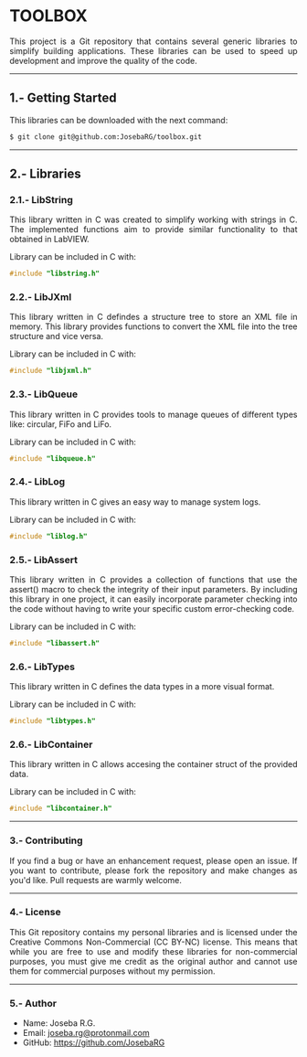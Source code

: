 <div align="justify">

# TOOLBOX

This project is a Git repository that contains several generic libraries to simplify building applications. These libraries can be used to speed up development and improve the quality of the code.

---

## 1.- Getting Started

This libraries can be downloaded with the next command:

```bash
$ git clone git@github.com:JosebaRG/toolbox.git
```

---

## 2.- Libraries

### 2.1.- LibString

This library written in C was created to simplify working with strings in C. The implemented functions aim to provide similar functionality to that obtained in LabVIEW.

Library can be included in C with:

```c
#include "libstring.h"
```

### 2.2.- LibJXml

This library written in C defindes a structure tree to store an XML file in memory. This library provides functions to convert the XML file into the tree structure and vice versa.

Library can be included in C with:

```c
#include "libjxml.h"
```

### 2.3.- LibQueue

This library written in C provides tools to manage queues of different types like: circular, FiFo and LiFo.

Library can be included in C with:

```c
#include "libqueue.h"
```

### 2.4.- LibLog

This library written in C gives an easy way to manage system logs.

Library can be included in C with:

```c
#include "liblog.h"
```

### 2.5.- LibAssert

This library written in C provides a collection of functions that use the assert() macro to check the integrity of their input parameters. By including this library in one project, it can easily incorporate parameter checking into the code without having to write your specific custom error-checking code.

Library can be included in C with:

```c
#include "libassert.h"
```

### 2.6.- LibTypes

This library written in C defines the data types in a more visual format.

Library can be included in C with:

```c
#include "libtypes.h"
```

### 2.6.- LibContainer

This library written in C allows accesing the container struct of the provided data.

Library can be included in C with:

```c
#include "libcontainer.h"
```

---

### 3.- Contributing

If you find a bug or have an enhancement request, please open an issue. If you want to contribute, please fork the repository and make changes as you'd like. Pull requests are warmly welcome.

---

### 4.- License
This Git repository contains my personal libraries and is licensed under the Creative Commons Non-Commercial (CC BY-NC) license. This means that while you are free to use and modify these libraries for non-commercial purposes, you must give me credit as the original author and cannot use them for commercial purposes without my permission.

---

### 5.- Author

- Name: Joseba R.G.
- Email: joseba.rg@protonmail.com
- GitHub: https://github.com/JosebaRG
